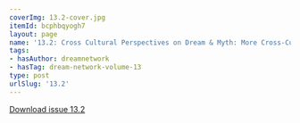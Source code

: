 ```yaml
---
coverImg: 13.2-cover.jpg
itemId: bcphbqyogh7
layout: page
name: '13.2: Cross Cultural Perspectives on Dream & Myth: More Cross-Cultural Perspectives'
tags:
- hasAuthor: dreamnetwork
- hasTag: dream-network-volume-13
type: post
urlSlug: '13.2'
---
```

<a href="../files/pdfs/Volume_13/13.2-Dream-Network_Volume-13_No-2.pdf" download="">Download issue 13.2</a>